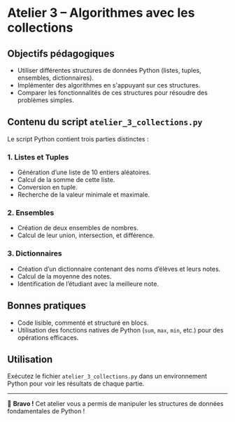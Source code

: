 # Atelier 3 – Algorithmes avec les collections

## Objectifs pédagogiques

- Utiliser différentes structures de données Python (listes, tuples, ensembles, dictionnaires).
- Implémenter des algorithmes en s'appuyant sur ces structures.
- Comparer les fonctionnalités de ces structures pour résoudre des problèmes simples.

## Contenu du script `atelier_3_collections.py`

Le script Python contient trois parties distinctes :

### 1. **Listes et Tuples**
- Génération d’une liste de 10 entiers aléatoires.
- Calcul de la somme de cette liste.
- Conversion en tuple.
- Recherche de la valeur minimale et maximale.

### 2. **Ensembles**
- Création de deux ensembles de nombres.
- Calcul de leur union, intersection, et différence.

### 3. **Dictionnaires**
- Création d’un dictionnaire contenant des noms d’élèves et leurs notes.
- Calcul de la moyenne des notes.
- Identification de l’étudiant avec la meilleure note.

## Bonnes pratiques
- Code lisible, commenté et structuré en blocs.
- Utilisation des fonctions natives de Python (`sum`, `max`, `min`, etc.) pour des opérations efficaces.

## Utilisation
Exécutez le fichier `atelier_3_collections.py` dans un environnement Python pour voir les résultats de chaque partie.

---

🎉 **Bravo !** Cet atelier vous a permis de manipuler les structures de données fondamentales de Python !
